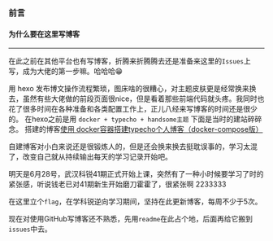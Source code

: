 ### 前言

#### 为什么要在这里写博客
---

在此之前在其他平台也有写博客，折腾来折腾腾去还是准备来这里的`Issues`上写，成为大佬的第一步嘛。哈哈哈😁

用 hexo 发布博文操作流程繁琐，图床啥的很糟心，对主题皮肤更是经常换来换去，虽然有些大佬做的前段页面很nice，但是看着那些前端代码就头疼。我同时也花了很多时间在各种准备和各类配置工作上，正儿八经来写博客的时间还是很少的。
在hexo之前是用 `docker + typecho + handsome主题` 下面是当时的建站碎碎念。
搭建的博客[使用 docker容器搭建typecho个人博客（docker-compose版）](https://blog.ryzezr.com/archives/9.html)

自建博客对小白来说还是很锻炼人的，但是还会换来换去挺耽误事的，学习太混了，改变自己就从持续输出每天的学习记录开始吧。

明天是6月28号，武汉科锐41期正式开始上课，突然有了一种小时候要学习了时的紧张感，听说钱老已对41期新生开始磨刀霍霍了，很紧张啊 2233333

在这里立个`flag`，在学科锐逆向学习期间，坚持在此更新博客，每周不少于5次。

现在对使用GitHub写博客还不熟悉，先用`readme`在此占个地，后面再给它搬到`issues`中去。

